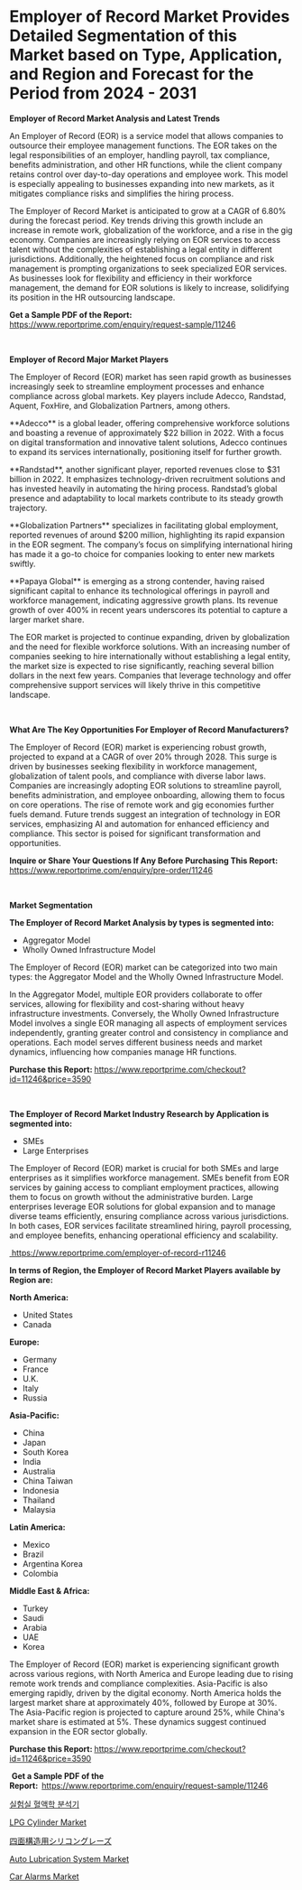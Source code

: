 <p><h1>Employer of Record Market Provides Detailed Segmentation of this Market based on Type, Application, and Region and Forecast for the Period from 2024 - 2031</h1></p><p><strong>Employer of Record Market Analysis and Latest Trends</strong></p>
<p><p>An Employer of Record (EOR) is a service model that allows companies to outsource their employee management functions. The EOR takes on the legal responsibilities of an employer, handling payroll, tax compliance, benefits administration, and other HR functions, while the client company retains control over day-to-day operations and employee work. This model is especially appealing to businesses expanding into new markets, as it mitigates compliance risks and simplifies the hiring process.</p><p>The Employer of Record Market is anticipated to grow at a CAGR of 6.80% during the forecast period. Key trends driving this growth include an increase in remote work, globalization of the workforce, and a rise in the gig economy. Companies are increasingly relying on EOR services to access talent without the complexities of establishing a legal entity in different jurisdictions. Additionally, the heightened focus on compliance and risk management is prompting organizations to seek specialized EOR services. As businesses look for flexibility and efficiency in their workforce management, the demand for EOR solutions is likely to increase, solidifying its position in the HR outsourcing landscape.</p></p>
<p><strong>Get a Sample PDF of the Report:&nbsp;</strong> <a href="https://www.reportprime.com/enquiry/request-sample/11246">https://www.reportprime.com/enquiry/request-sample/11246</a></p>
<p>&nbsp;</p>
<p><strong>Employer of Record Major Market Players</strong></p>
<p><p>The Employer of Record (EOR) market has seen rapid growth as businesses increasingly seek to streamline employment processes and enhance compliance across global markets. Key players include Adecco, Randstad, Aquent, FoxHire, and Globalization Partners, among others.</p><p>**Adecco** is a global leader, offering comprehensive workforce solutions and boasting a revenue of approximately $22 billion in 2022. With a focus on digital transformation and innovative talent solutions, Adecco continues to expand its services internationally, positioning itself for further growth.</p><p>**Randstad**, another significant player, reported revenues close to $31 billion in 2022. It emphasizes technology-driven recruitment solutions and has invested heavily in automating the hiring process. Randstad’s global presence and adaptability to local markets contribute to its steady growth trajectory.</p><p>**Globalization Partners** specializes in facilitating global employment, reported revenues of around $200 million, highlighting its rapid expansion in the EOR segment. The company’s focus on simplifying international hiring has made it a go-to choice for companies looking to enter new markets swiftly.</p><p>**Papaya Global** is emerging as a strong contender, having raised significant capital to enhance its technological offerings in payroll and workforce management, indicating aggressive growth plans. Its revenue growth of over 400% in recent years underscores its potential to capture a larger market share.</p><p>The EOR market is projected to continue expanding, driven by globalization and the need for flexible workforce solutions. With an increasing number of companies seeking to hire internationally without establishing a legal entity, the market size is expected to rise significantly, reaching several billion dollars in the next few years. Companies that leverage technology and offer comprehensive support services will likely thrive in this competitive landscape.</p></p>
<p>&nbsp;</p>
<p><strong>What Are The Key Opportunities For Employer of Record Manufacturers?</strong></p>
<p><p>The Employer of Record (EOR) market is experiencing robust growth, projected to expand at a CAGR of over 20% through 2028. This surge is driven by businesses seeking flexibility in workforce management, globalization of talent pools, and compliance with diverse labor laws. Companies are increasingly adopting EOR solutions to streamline payroll, benefits administration, and employee onboarding, allowing them to focus on core operations. The rise of remote work and gig economies further fuels demand. Future trends suggest an integration of technology in EOR services, emphasizing AI and automation for enhanced efficiency and compliance. This sector is poised for significant transformation and opportunities.</p></p>
<p><strong>Inquire or Share Your Questions If Any Before Purchasing This Report:</strong> <a href="https://www.reportprime.com/enquiry/pre-order/11246">https://www.reportprime.com/enquiry/pre-order/11246</a></p>
<p>&nbsp;</p>
<p><strong>Market Segmentation</strong></p>
<p><strong>The Employer of Record Market Analysis by types is segmented into:</strong></p>
<p><ul><li>Aggregator Model</li><li>Wholly Owned Infrastructure Model</li></ul></p>
<p><p>The Employer of Record (EOR) market can be categorized into two main types: the Aggregator Model and the Wholly Owned Infrastructure Model. </p><p>In the Aggregator Model, multiple EOR providers collaborate to offer services, allowing for flexibility and cost-sharing without heavy infrastructure investments. Conversely, the Wholly Owned Infrastructure Model involves a single EOR managing all aspects of employment services independently, granting greater control and consistency in compliance and operations. Each model serves different business needs and market dynamics, influencing how companies manage HR functions.</p></p>
<p><strong>Purchase this Report:&nbsp;</strong><a href="https://www.reportprime.com/checkout?id=11246&price=3590">https://www.reportprime.com/checkout?id=11246&price=3590</a></p>
<p>&nbsp;</p>
<p><strong>The Employer of Record Market Industry Research by Application is segmented into:</strong></p>
<p><ul><li>SMEs</li><li>Large Enterprises</li></ul></p>
<p><p>The Employer of Record (EOR) market is crucial for both SMEs and large enterprises as it simplifies workforce management. SMEs benefit from EOR services by gaining access to compliant employment practices, allowing them to focus on growth without the administrative burden. Large enterprises leverage EOR solutions for global expansion and to manage diverse teams efficiently, ensuring compliance across various jurisdictions. In both cases, EOR services facilitate streamlined hiring, payroll processing, and employee benefits, enhancing operational efficiency and scalability.</p></p>
<p><a href="https://www.reportprime.com/employer-of-record-r11246">&nbsp;https://www.reportprime.com/employer-of-record-r11246</a></p>
<p><strong>In terms of Region, the Employer of Record Market Players available by Region are:</strong></p>
<p>
    <p> <strong> North America: </strong>
        <ul>
            <li>United States</li>
            <li>Canada</li>
        </ul>
        </p> 
    <p> <strong> Europe: </strong>
        <ul>
            <li>Germany</li>
            <li>France</li>
            <li>U.K.</li>
            <li>Italy</li>
            <li>Russia</li>
        </ul>
        </p> 
    <p> <strong> Asia-Pacific: </strong>
        <ul>
            <li>China</li>
            <li>Japan</li>
            <li>South Korea</li>
            <li>India</li>
            <li>Australia</li>
            <li>China Taiwan</li>
            <li>Indonesia</li>
            <li>Thailand</li>
            <li>Malaysia</li>
        </ul>
        </p> 
    <p> <strong> Latin America: </strong>
        <ul>
            <li>Mexico</li>
            <li>Brazil</li>
            <li>Argentina Korea</li>
            <li>Colombia</li>
        </ul>
        </p> 
    <p> <strong> Middle East & Africa: </strong>
        <ul>
            <li>Turkey</li>
            <li>Saudi</li>
            <li>Arabia</li>
            <li>UAE</li>
            <li>Korea</li>
        </ul>
    </p>
    </p>
<p><p>The Employer of Record (EOR) market is experiencing significant growth across various regions, with North America and Europe leading due to rising remote work trends and compliance complexities. Asia-Pacific is also emerging rapidly, driven by the digital economy. North America holds the largest market share at approximately 40%, followed by Europe at 30%. The Asia-Pacific region is projected to capture around 25%, while China's market share is estimated at 5%. These dynamics suggest continued expansion in the EOR sector globally.</p></p>
<p><strong>Purchase this Report: </strong><a href="https://www.reportprime.com/checkout?id=11246&price=3590">https://www.reportprime.com/checkout?id=11246&price=3590</a></p>
<p>&nbsp;<strong>Get a Sample PDF of the Report:&nbsp;&nbsp;</strong><a href="https://www.reportprime.com/enquiry/request-sample/11246">https://www.reportprime.com/enquiry/request-sample/11246</a></p>
<p><strong></strong></p>
<p><p><a href="https://medium.com/@matthew_harrop14/%EC%8B%A4%ED%97%98%EC%8B%A4-%ED%98%88%EC%95%A1%ED%95%99-%EB%B6%84%EC%84%9D%EA%B8%B0-%EC%8B%9C%EC%9E%A5-%EA%B8%80%EB%A1%9C%EB%B2%8C-%EC%8B%9C%EC%9E%A5-%EB%8F%99%ED%96%A5-%EB%B0%8F-%EC%8B%9C%EC%9E%A5-%EC%98%88%EC%B8%A1-2024-2031-814d06552699">실험실 혈액학 분석기</a></p><p><a href="https://medium.com/@delaneyhayes2022/the-global-lpg-cylinder-market-is-expected-to-witness-a-compound-annual-growth-rate-cagr-of-6-e1f4088d749a">LPG Cylinder Market</a></p><p><a href="https://medium.com/@jessicagtk0/four-sided-structural-silicone-glazing-market-%E3%81%AF-%E3%82%B3%E3%82%B9%E3%83%88%E7%AE%A1%E7%90%86%E3%81%A8%E5%8A%B9%E7%8E%87%E5%90%91%E4%B8%8A%E3%82%92%E5%84%AA%E5%85%88%E3%81%97%E3%81%BE%E3%81%99-%E3%81%95%E3%82%89%E3%81%AB-%E5%A0%B1%E5%91%8A%E6%9B%B8%E3%81%AF%E5%B8%82%E5%A0%B4%E3%81%AE%E9%9C%80%E8%A6%81%E9%9D%A2%E3%81%A8%E4%BE%9B%E7%B5%A6%E9%9D%A2%E3%81%AE%E4%B8%A1%E6%96%B9%E3%82%92%E3%82%AB%E3%83%90%E3%83%BC%E3%81%97%E3%81%A6%E3%81%84%E3%81%BE%E3%81%99-6c1445482c69">四面構造用シリコングレーズ</a></p><p><a href="https://www.linkedin.com/pulse/auto-lubrication-system-market-evolution-global-trends-regional-zfevc?trackingId=5ZTODV0vTBOizRdjI53RDw%3D%3D">Auto Lubrication System Market</a></p><p><a href="https://issuu.com/reportprime-2/docs/car-alarms-market-size-2030.pptx_4cce6c843e84d9">Car Alarms Market</a></p></p>